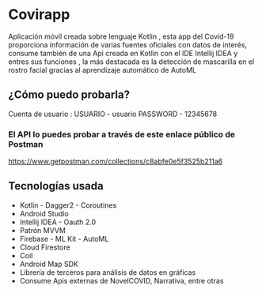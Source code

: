 # Covirapp

Aplicación móvil creada sobre lenguaje Kotlin , esta app del Covid-19 proporciona información de varias fuentes oficiales con datos de interés, consume también de una Api creada en Kotlin con el IDE Intellij IDEA y entres sus funciones , la más destacada es la detección de mascarilla en el rostro facial gracias al aprendizaje automático de AutoML

## ¿Cómo puedo probarla?

Cuenta de usuario : USUARIO - usuario PASSWORD - 12345678

### El API lo puedes probar a través de este enlace público de Postman

https://www.getpostman.com/collections/c8abfe0e5f3525b211a6

## Tecnologías usada

* Kotlin - Dagger2 - Coroutines
* Android Studio
* Intellij IDEA - Oauth 2.0
* Patrón MVVM
* Firebase - ML Kit - AutoML
* Cloud Firestore
* Coil
* Android Map SDK
* Librería de terceros para análisis de datos en gráficas
* Consume Apis externas de NovelCOVID, Narrativa, entre otras 
